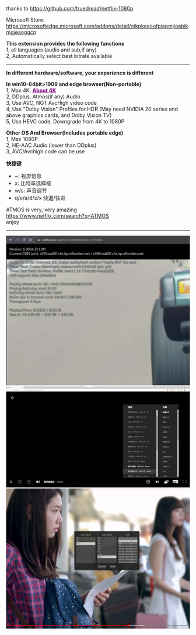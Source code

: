 thanks to https://github.com/truedread/netflix-1080p


Microsoft Store:  
https://microsoftedge.microsoft.com/addons/detail/oikpkeeoofpiapmjioabikmgjeaoggcn

**This extension provides the following functions**  
1, all languages (audio and sub,if any)   
2, Automatically select best bitrate available    
    
        
--------------------------------------------------------------------------------------


**In different hardware/software, your experience is different**  
    
  
**In win10-64bit>1909 and edge browser(Non-portable)**  
1, Max 4K.  [<font color=Purple><u>**About 4K**</u></font> ](https://help.netflix.com/zh-tw/node/13444)      
2, DDplus, Atmos(if any) Audio   
3, Use AVC, NOT AvcHigh video code   
4, Use "Dolby Vision" Profiles for HDR (May need NVIDIA 20 series and above graphics cards, and Dolby Vision TV)   
5, Use HEVC code, Downgrade from 4K to 1080P   
    
    
  
**Other OS And Browser(Includes portable edge)**  
1, Max 1080P   
2, HE-AAC Audio (lower than DDplus)   
3, AVC/Avchigh code can be use   
  

**快捷键**
- ~: 视屏信息
- x: 比特率选择框
- w/s: 声音调节
- q/e/a/d/z/x 快退/快进
    
ATMOS is very, very amazing  
https://www.netflix.com/search?q=ATMOS  
enjoy
    
    
--------------------------------------------------------------------------------------
![image](./img/info.jpg)
![image](./img/subs.jpg)
![image](./img/rate.jpg)
